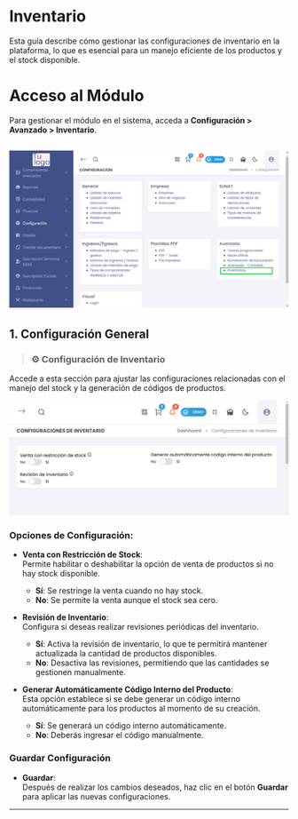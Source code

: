 # Inventario  
Esta guía describe cómo gestionar las configuraciones de inventario en la plataforma, lo que es esencial para un manejo eficiente de los productos y el stock disponible.  


# Acceso al Módulo  
Para gestionar el módulo en el sistema, acceda a **Configuración > Avanzado > Inventario**.  

![Acceso Contable](img/Acceso_Inventario.png)
---  

## **1. Configuración General**  
> ### ⚙️ Configuración de Inventario  
Accede a esta sección para ajustar las configuraciones relacionadas con el manejo del stock y la generación de códigos de productos.  

![Configuraciones de Inventario](img/configuracion_inventario.png)  

### Opciones de Configuración:  

- **Venta con Restricción de Stock**:  
  Permite habilitar o deshabilitar la opción de venta de productos si no hay stock disponible.  
  - **Sí**: Se restringe la venta cuando no hay stock.  
  - **No**: Se permite la venta aunque el stock sea cero.  

- **Revisión de Inventario**:  
  Configura si deseas realizar revisiones periódicas del inventario.  
  - **Sí**: Activa la revisión de inventario, lo que te permitirá mantener actualizada la cantidad de productos disponibles.  
  - **No**: Desactiva las revisiones, permitiendo que las cantidades se gestionen manualmente.  

- **Generar Automáticamente Código Interno del Producto**:  
  Esta opción establece si se debe generar un código interno automáticamente para los productos al momento de su creación.  
  - **Sí**: Se generará un código interno automáticamente.  
  - **No**: Deberás ingresar el código manualmente.  

### Guardar Configuración  
- **Guardar**:  
  Después de realizar los cambios deseados, haz clic en el botón **Guardar** para aplicar las nuevas configuraciones.  

---  
